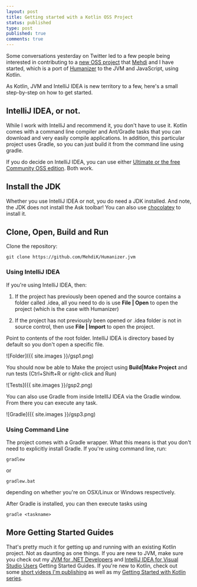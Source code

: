 ```yaml
---
layout: post
title: Getting started with a Kotlin OSS Project
status: published
type: post
published: true
comments: true
---
```


Some conversations yesterday on Twitter led to a few people being interested in contributing to a [new OSS project](https://github.com/MehdiK/Humanizer.jvm) that [Mehdi](https://twitter.com/MehdiKhalili) and I have
started, which is a port of [Humanizer](https://github.com/MehdiK/Humanizer) to the JVM and JavaScript, using Kotlin.


As Kotlin, JVM and IntelliJ IDEA is new territory to a few, here's a small step-by-step on how to get started.

## IntelliJ IDEA, or not.

While I work with IntelliJ and recommend it, you don't have to use it. Kotlin comes with a command line compiler and Ant/Gradle
tasks that you can download and very easily compile applications. In addition, this particular project uses Gradle, so you can just
build it from the command line using gradle.


If you do decide on IntelliJ IDEA, you can use either [Ultimate or the free Community OSS edition](http://www.jetbrains.com/idea/download/). Both work.

## Install the JDK

Whether you use IntelliJ IDEA or not, you do need a JDK installed. And note, the JDK does not install the Ask toolbar!
You can also use [chocolatey](https://chocolatey.org/) to install it.


## Clone, Open, Build and Run

Clone the repository:


    git clone https://github.com/MehdiK/Humanizer.jvm


### Using IntelliJ IDEA

If you're using IntelliJ IDEA, then:

1. If the project has previously been opened and the source contains a folder called .idea, all you need to do is use **File | Open** to open the project (which is the case with Humanizer)

2. If the project has not previously been opened or .idea folder is not in source control, then use **File | Import** to open the project.


Point to contents of the root folder. IntelliJ IDEA is directory based by default so you don't open a specific file.

![Folder]({{ site.images }}/gsp1.png)


You should now be able to Make the project using **Build|Make Project** and run tests (Ctrl+Shift+R or right-click and Run)

![Tests]({{ site.images }}/gsp2.png)

You can also use Gradle from inside IntellIJ IDEA via the Gradle window. From there you can execute any task.

![Gradle]({{ site.images }}/gsp3.png)


### Using Command Line

The project comes with a Gradle wrapper. What this means is that you don't need to explicitly install Gradle.
If you're using command line, run:

    gradlew

or

    gradlew.bat


depending on whether you're on OSX/Linux or Windows respectively.

After Gradle is installed, you can then execute tasks using

    gradle <taskname>


## More Getting Started Guides

That's pretty much it for getting up and running with an existing Kotlin project. Not as daunting as one things. If
you are new to JVM, make sure you check out my [JVM for .NET Developers](http://hadihariri.com/2013/12/29/jvm-minimal-survival-guide-for-the-dotnet-developer/) and [IntelliJ IDEA for Visual Studio Users](http://hadihariri.com/2013/12/29/jvm-minimal-survival-guide-for-the-dotnet-developer/#intellij-idea-for-the-visual-studio-user) Getting Started Guides.
If you're new to Kotlin, check out some [short videos I'm publishing](https://www.youtube.com/playlist?list=PLQ176FUIyIUZ7PWtWmjc9lbMciPjZcnI9) as well as my [Getting Started with Kotlin series](http://hadihariri.com/2012/02/17/the-kotlin-journey-part-i-getting-things-set-up/).

